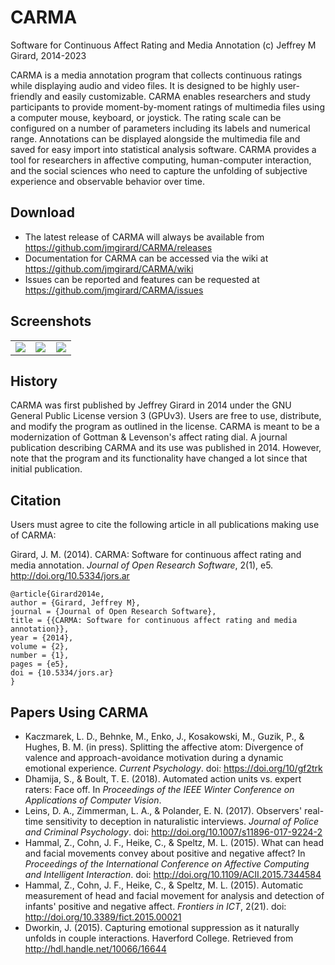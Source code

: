 # CARMA
Software for Continuous Affect Rating and Media Annotation
(c) Jeffrey M Girard, 2014-2023

CARMA is a media annotation program that collects continuous ratings while displaying audio and video files. It is designed to be highly user-friendly and easily customizable. CARMA enables researchers and study participants to provide moment-by-moment ratings of multimedia files using a computer mouse, keyboard, or joystick. The rating scale can be configured on a number of parameters including its labels and numerical range. Annotations can be displayed alongside the multimedia file and saved for easy import into statistical analysis software. CARMA provides a tool for researchers in affective computing, human-computer interaction, and the social sciences who need to capture the unfolding of subjective experience and observable behavior over time.

## Download
* The latest release of CARMA will always be available from <https://github.com/jmgirard/CARMA/releases>
* Documentation for CARMA can be accessed via the wiki at <https://github.com/jmgirard/CARMA/wiki>
* Issues can be reported and features can be requested at <https://github.com/jmgirard/CARMA/issues>

## Screenshots
<table width="100%">
<tr>
<td width="33%"><a href="http://i.imgur.com/rnCsBQ7.png"><img src="http://i.imgur.com/rnCsBQ7.png" /></a></td>
<td width="33%"><a href="http://i.imgur.com/tWrDJPn.png"><img src="http://i.imgur.com/tWrDJPn.png" /></a></td>
<td width="33%"><a href="http://i.imgur.com/aL2m8lC.png"><img src="http://i.imgur.com/aL2m8lC.png" /></a></td>
</tr>
</table>

## History
CARMA was first published by Jeffrey Girard in 2014 under the GNU General Public License version 3 (GPUv3). Users are free to use, distribute, and modify the program as outlined in the license. CARMA is meant to be a modernization of Gottman & Levenson's affect rating dial. A journal publication describing CARMA and its use was published in 2014. However, note that the program and its functionality have changed a lot since that initial publication.

## Citation
Users must agree to cite the following article in all publications making use of CARMA:

Girard, J. M. (2014). CARMA: Software for continuous affect rating and media annotation. *Journal of Open Research Software*, 2(1), e5. http://doi.org/10.5334/jors.ar

```
@article{Girard2014e,
author = {Girard, Jeffrey M},
journal = {Journal of Open Research Software},
title = {{CARMA: Software for continuous affect rating and media annotation}},
year = {2014},
volume = {2},
number = {1},
pages = {e5},
doi = {10.5334/jors.ar}
}
```

## Papers Using CARMA
* Kaczmarek, L. D., Behnke, M., Enko, J., Kosakowski, M., Guzik, P., & Hughes, B. M. (in press). Splitting the affective atom: Divergence of valence and approach-avoidance motivation during a dynamic emotional experience. *Current Psychology*. doi: <https://doi.org/10/gf2trk>
* Dhamija, S., & Boult, T. E. (2018). Automated action units vs. expert raters: Face off. In *Proceedings of the IEEE Winter Conference on Applications of Computer Vision*.
* Leins, D. A., Zimmerman, L. A., & Polander, E. N. (2017). Observers' real-time sensitivity to deception in naturalistic interviews. *Journal of Police and Criminal Psychology*. doi: <http://doi.org/10.1007/s11896-017-9224-2>
* Hammal, Z., Cohn, J. F., Heike, C., & Speltz, M. L. (2015). What can head and facial movements convey about positive and negative affect? In *Proceedings of the International Conference on Affective Computing and Intelligent Interaction*. doi: <http://doi.org/10.1109/ACII.2015.7344584>
* Hammal, Z., Cohn, J. F., Heike, C., & Speltz, M. L. (2015). Automatic measurement of head and facial movement for analysis and detection of infants' positive and negative affect. *Frontiers in ICT*, 2(21). doi: <http://doi.org/10.3389/fict.2015.00021>
* Dworkin, J. (2015). Capturing emotional suppression as it naturally unfolds in couple interactions. Haverford College. Retrieved from <http://hdl.handle.net/10066/16644>
